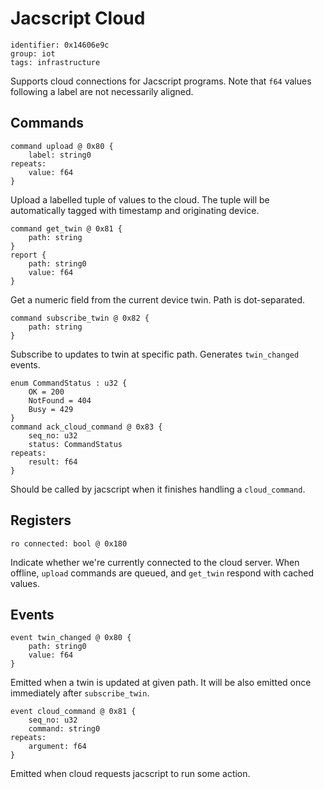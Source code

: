 # Jacscript Cloud

    identifier: 0x14606e9c
    group: iot
    tags: infrastructure

Supports cloud connections for Jacscript programs.
Note that `f64` values following a label are not necessarily aligned.

## Commands

    command upload @ 0x80 {
        label: string0
    repeats:
        value: f64
    }

Upload a labelled tuple of values to the cloud.
The tuple will be automatically tagged with timestamp and originating device.

    command get_twin @ 0x81 {
        path: string
    }
    report {
        path: string0
        value: f64
    }

Get a numeric field from the current device twin.
Path is dot-separated.

    command subscribe_twin @ 0x82 {
        path: string
    }

Subscribe to updates to twin at specific path.
Generates `twin_changed` events.

    enum CommandStatus : u32 {
        OK = 200
        NotFound = 404
        Busy = 429
    }
    command ack_cloud_command @ 0x83 {
        seq_no: u32
        status: CommandStatus
    repeats:
        result: f64
    }

Should be called by jacscript when it finishes handling a `cloud_command`.

## Registers

    ro connected: bool @ 0x180

Indicate whether we're currently connected to the cloud server.
When offline, `upload` commands are queued, and `get_twin` respond with cached values.

## Events

    event twin_changed @ 0x80 {
        path: string0
        value: f64
    }

Emitted when a twin is updated at given path.
It will be also emitted once immediately after `subscribe_twin`.

    event cloud_command @ 0x81 {
        seq_no: u32
        command: string0
    repeats:
        argument: f64
    }

Emitted when cloud requests jacscript to run some action.